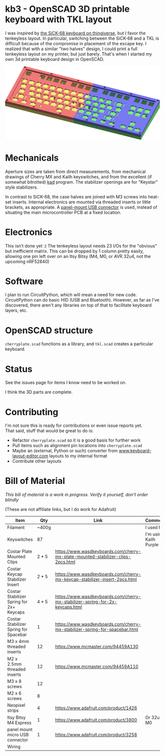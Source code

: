 # kb3 - OpenSCAD 3D printable keyboard with TKL layout

I was inspired by [the SiCK-68 keyboard on thingiverse](https://www.thingiverse.com/thing:3478494), but I favor the tenkeyless layout.
In particular, switching between the SiCK-68 and a TKL is difficult because of the compromise in placement of the escape key.
I realized that with a similar "two halves" design, I could print a full tenkeyless layout on my printer, but just barely.
That's when I started my own 3d printable keyboard design in OpenSCAD.

![3D Rendering](tkl.png)

# Mechanicals

Aperture sizes are taken from direct measurements, from mechanical drawings of Cherry MX and Kailh keyswitches, and from the excellent (if somewhat bitrotted) [kad](https://github.com/swill/kad) program.
The stabilizer openings are for "Keystar" style stabilizers.

In contrast to SiCK-68, the case halves are joined with M3 screws into heat-set inserts.
Internal electronics are mounted via threaded inserts or little brackets, as appropriate.
A [panel-mount USB connector](https://www.adafruit.com/product/3258) is used, instead of situating the main microcontroller PCB at a fixed location.

# Electronics

This isn't done yet :)
The tenkeyless layout needs 23 I/Os for the "obvious" but inefficient matrix.
This can be dropped by 1 column pretty easily, allowing one pin left over
on an Itsy Bitsy (M4, M0, or AVR 32u4, not the upcoming nRF52840)

# Software

I plan to run CircuitPython, which will mean a need for new code.
CircuitPython can do basic HID (USB and Bluetooth).
However, as far as I've discovered, there aren't any libraries on top of that to facilitate keyboard layers, etc.

# OpenSCAD structure

`cherryplate.scad` functions as a library, and `tkl.scad` creates a particular keyboard.

# Status

See the issues page for items I know need to be worked on.

I think the 3D parts are complete.

# Contributing

I'm not sure this is ready for contributions or even issue reports yet.  
That said, stuff that would be great to do is:
 * Refactor `cherryplate.scad` so it is a good basis for further work
 * Pull items such as alignment pin locations into `cherryplate.scad`
 * Maybe an (external, Python or such) converter from www.keyboard-layout-editor.com layouts to my internal format
 * Contribute other layouts

# Bill of Material

*This bill of material is a work in progress.  Verify it yourself, don't order blindly*

(These are not affiliate links, but I do work for Adafruit)

| Item | Qty | Link | Comments |
|--|--|--|--|
| Filament | ~400g | | I used PLA |
| Keyswitches | 87 | | I'm using Kailh Purple |
| Costar Plate Mounted Clips | 2 * 5 | https://www.wasdkeyboards.com/cherry-mx-plate-mounted-stabilizer-clips-2pcs.html | |
| Costar Keycap Stabilizer Insert | 2 * 5 | https://www.wasdkeyboards.com/cherry-mx-keycap-stabilizer-insert-2pcs.html | |
| Costar Stabilizer Spring for 2x+ Keycaps | 4 * 5 | https://www.wasdkeyboards.com/cherry-mx-stabilizer-spring-for-2x-keycaps.html | |
| Costar Stabilizer Spring for Spacebar | 1 | https://www.wasdkeyboards.com/cherry-mx-stabilizer-spring-for-spacebar.html | |
| M3 x 4mm threaded inserts | 12 | https://www.mcmaster.com/94459A130 | |
| M2 x 2.5mm threaded inserts | 12 | https://www.mcmaster.com/94459A110 | |
| M3 x 8 screws | 12 | | |
| M2 x 6 screws | 8 | | |
| Neopixel strips | 4 | https://www.adafruit.com/product/1426 | |
| Itsy Bitsy M4 Express | 1 | https://www.adafruit.com/product/3800 | Or 32u4 or M0 |
| panel mount micro USB connector | 1 | https://www.adafruit.com/product/3258 | |
| Wiring | | | |
